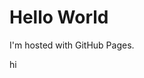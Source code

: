 <!DOCTYPE html>
<html>
<body>
<h1>Hello World</h1>
<p>I'm hosted with GitHub Pages.</p>
<p> hi </p>
</body>
</html>
